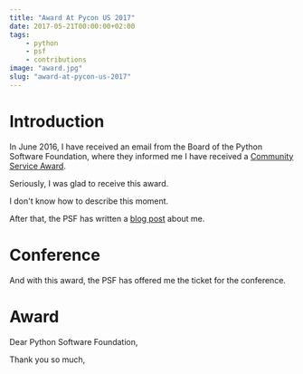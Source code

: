 ```yaml
---
title: "Award At Pycon US 2017"
date: 2017-05-21T00:00:00+02:00
tags:
    - python
    - psf
    - contributions
image: "award.jpg"
slug: "award-at-pycon-us-2017"
---
```


# Introduction

In June 2016, I have received an email from the Board of the Python Software Foundation, where they informed me I have received a [Community Service Award](https://www.python.org/community/awards/psf-awards/#june-2016).

Seriously, I was glad to receive this award.

I don't know how to describe this moment.

After that, the PSF has written a [blog post](http://pyfound.blogspot.be/2016/08/in-beginning-there-was-one-python-group.html) about me.

# Conference

And with this award, the PSF has offered me the ticket for the conference.

# Award

Dear Python Software Foundation,

Thank you so much,
